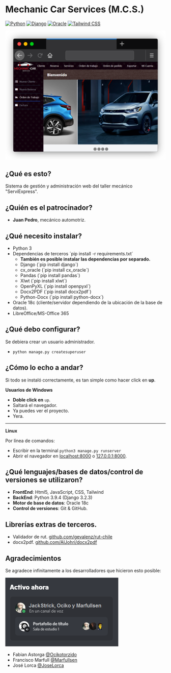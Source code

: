# Mechanic Car Services (M.C.S.)
[![Python](https://img.shields.io/badge/Python-3.7.7-blue.svg)](https://www.python.org/)
[![Django](https://img.shields.io/badge/Django-3.2.3-green.svg)](https://www.djangoproject.com/)
[![Oracle](https://img.shields.io/badge/Oracle-18c-red.svg)](https://www.djangoproject.com/)
[![Tailwind CSS](https://img.shields.io/badge/TailWind-2.1.4-yellow.svg)](https://www.tailwindcss.com/)

[![screenshot](./pantallazos/pantallazo_00.png)](https://github.com/Ocikotorzido/congenial-funicular/tree/master/pantallazos/)

## ¿Qué es esto?
Sistema de gestión y administración web del taller mecánico "ServiExpress".

## ¿Quién es el patrocinador?
- **Juan Pedro**, mecánico automotriz.

## ¿Qué necesito instalar?
- Python 3
- Dependencias de terceros ´pip install -r requirements.txt´
  - **También es posible instalar las dependencias por separado.**
  - Django (´pip install django´)
  - cx_oracle (´pip install cx_oracle´)
  - Pandas (´pip install pandas´)
  - Xlwt (´pip install xlwt´)
  - OpenPyXL (´pip install openpyxl´)
  - Docx2PDF (´pip install docx2pdf´)
  - Python-Docx (´pip install python-docx´)
- Oracle 18c (cliente/servidor dependiendo de la ubicación de la base de datos).
- LibreOffice/MS-Office 365

## ¿Qué debo configurar?
Se debiera crear un usuario administrador.

- `python manage.py createsuperuser`

## ¿Cómo lo echo a andar?
Si todo se instaló correctamente, es tan simple como hacer click en **up**.

**Usuarios de Windows**
- **Doble click en** `up`.
- Saltará el navegador.
- Ya puedes ver el proyecto.
- Yera.

---

**Linux**

Por línea de comandos: 

- Escribir en la terminal `python3 manage.py runserver`
- Abrir el navegador en [localhost:8000](http://localhost:8000/) o [127.0.0.1:8000](http://127.0.0.1:8000/).

## ¿Qué lenguajes/bases de datos/control de versiones se utilizaron?
- **FrontEnd**: Html5, JavaScript, CSS, Tailwind
- **BackEnd**: Python 3.9.4 (Django 3.2.3) 
- **Motor de base de datos**: Oracle 18c
- **Control de versiones**: Git & GitHub.

## Librerías extras de terceros.
- Validador de rut. [github.com/gevalenz/rut-chile](https://github.com/gevalenz/rut-chile)
- docx2pdf. [github.com/AlJohri/docx2pdf](https://github.com/AlJohri/docx2pdf)

## Agradecimientos
Se agradece infinitamente a los desarrolladores que hicieron esto posible:

[![Grupo_en_Discord](./pantallazos/grupo_portafolio_discord.png)](https://github.com/Ocikotorzido/congenial-funicular/tree/master/pantallazos/)

- Fabian Astorga [@Ocikotorzido](https://github.com/Ocikotorzido)
- Francisco Marfull [@Marfullsen](https://github.com/Marfullsen)
- José Lorca [@JoseLorca](https://github.com/JoseLorca)